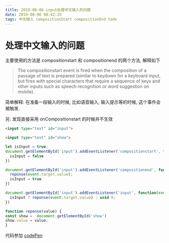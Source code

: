 ```yaml
---
title: 2019-08-06-input处理中文输入的问题
date: 2019-08-06 08:42:25
tags: 中文输入 compositionStart compositionEnd todo
---
```


#  处理中文输入的问题

主要使用的方法是 compositionstart 和 compositionend 的两个方法, 解释如下

>The compositionstart event is fired when the composition of a passage of text is prepared (similar to keydown for a keyboard input, but fires with special characters that require a sequence of keys and other inputs such as speech recognition or word suggestion on mobile).

简单解释: 在准备一段输入的时候, 比如语音输入, 输入提示等的时候, 这个事件会被触发.

另: 发现直接采用 onCompositionstart 的时候并不生效


```html
<input type="text" id="input">

<input type="text" id="show">
```

```js
let isInput = true;
document.getElementById('input').addEventListener('compositionstart', function(event){
  isInput = false
})

document.getElementById('input').addEventListener('compositionend', function(event){
  reponse(event.target.value);
  isInput = true
})

document.getElementById('input').addEventListener('input', function(event){
  isInput ? reponse(event.target.value) : void 0;
})

function reponse(value) {
const show =  document.getElementById('show')
show.value = value;
}


```

代码参加 [codePen](https://codepen.io/qs1210/pen/aeEJWg)